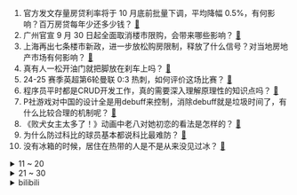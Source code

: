 1. 官方发文存量房贷利率将于 10 月底前批量下调，平均降幅 0.5%，有何影响？百万房贷每年少还多少钱？ [:link:](https://www.zhihu.com/question/689366863)
2. 广州官宣 9 月 30 日起全面取消楼市限购，会带来哪些影响？ [:link:](https://www.zhihu.com/question/690486044)
3. 上海再出七条楼市新政，进一步放松购房限制，释放了什么信号？对当地房地产市场有何影响？ [:link:](https://www.zhihu.com/question/689470124)
4. 真有人一松开油门就把脚放在刹车上吗？ [:link:](https://www.zhihu.com/question/664339031)
5. 24-25 赛季英超第6轮曼联 0:3 热刺，如何评价这场比赛？ [:link:](https://www.zhihu.com/question/690264930)
6. 程序员平时都是CRUD开发工作，真的需要深入理解原理性的知识点吗？ [:link:](https://www.zhihu.com/question/552117893)
7. P社游戏对中国的设计全是用debuff来控制，消除debuff就是垃圾时间了，有什么比较合理的机制呢？ [:link:](https://www.zhihu.com/question/669880057)
8. 《败犬女主太多了！》动画中老八对她初恋的看法是怎样的？ [:link:](https://www.zhihu.com/question/666563345)
9. 为什么防过科比的球员基本都说科比最难防？ [:link:](https://www.zhihu.com/question/395114155)
10. 没有冰箱的时候，居住在热带的人是不是从来没见过冰？ [:link:](https://www.zhihu.com/question/39562985)
<details>
<summary>11 ~ 20</summary>

11. 著名书法家、「当代欧楷第一人」田英章 9 月 28 日逝世，如何评价他的书法成就？ [:link:](https://www.zhihu.com/question/682215971)
12. 一条足够长的下坡是否能给电动车充满电？ [:link:](https://www.zhihu.com/question/628293792)
13. 如何评价 S14 全球总决赛瑞士轮首轮抽签结果？有哪些焦点对局值得期待？ [:link:](https://www.zhihu.com/question/690717244)
14. 岳灵珊为什么会抛弃青梅竹马潇洒不羁的令狐冲而喜欢上不苟言笑内心深沉的林平之？ [:link:](https://www.zhihu.com/question/50539140)
15. 飓风「海伦妮」致美国49人死亡，460万用户断电，一社区90%房屋消失，多地进入紧急状态，影响有多大？ [:link:](https://www.zhihu.com/question/680288984)
16. 上交所 9 月 29 日启动全网测试，股民不参与，券商替股民模拟下单，此次测试有什么不同？目的是什么？ [:link:](https://www.zhihu.com/question/682461956)
17. 属性概念（抽象概念）的外延是什么？ [:link:](https://www.zhihu.com/question/667388132)
18. 游科的《黑神话悟空》到底敢不敢把灵山和天庭刻画成反派? [:link:](https://www.zhihu.com/question/682894326)
19. 鲁迅笔下刻画的哪些人物形象让人非常难以忘怀？ [:link:](https://www.zhihu.com/question/668146382)
20. 为什么小时候不能支配钱和时间，还是有很多人想回去? [:link:](https://www.zhihu.com/question/640085678)
</details>
<details>
<summary>21 ~ 30</summary>

21. 最懂「性价比」的拼多多，为什么执意做「偏远地区包邮」这种性价比不高的事情？ [:link:](https://www.zhihu.com/question/683033232)
22. 足球的4231阵型有什么优缺点？ [:link:](https://www.zhihu.com/question/343376432)
23. 《鸣潮》1.3版本已经开放了，大家剧情体验如何？ [:link:](https://www.zhihu.com/question/684020677)
24. 24年 Mini LED 电视王炸总算来了，「跃级配置」的海信新品 E7N 表现如何? [:link:](https://www.zhihu.com/question/684529917)
25. 时速 120 猛打方向盘紧急避让，真的会翻车吗？ [:link:](https://www.zhihu.com/question/663950525)
26. 职场上面对多人场合，即兴发言反应慢不知道讲什么，请问如何提高？ [:link:](https://www.zhihu.com/question/667663121)
27. 若固态电池量产，蔚来的“换电”还有未来吗？ [:link:](https://www.zhihu.com/question/666257227)
28. iPhone 16 Pro 屏幕边框不等宽，如何评价该款手机的设计理念？ [:link:](https://www.zhihu.com/question/668137224)
29. 我们都能发射登月飞船和火星探测器了，为什么还会感觉发射 DF31A 洲际导弹厉害？ [:link:](https://www.zhihu.com/question/675672298)
30. 为什么现在 LPL 联赛中很多打野都选豹女，而选蜘蛛的几乎没有？ [:link:](https://www.zhihu.com/question/664350650)
</details><details>
<summary>bilibili</summary>

</details>